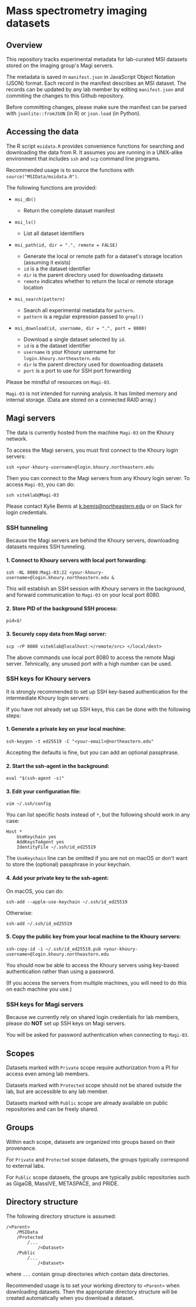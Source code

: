 # Mass spectrometry imaging datasets



## Overview

This repository tracks experimental metadata for lab-curated MSI datasets stored on the imaging group's Magi servers.

The metadata is saved in `manifest.json` in JavaScript Object Notation (JSON) format. Each record in the manifest describes an MSI dataset. The records can be updated by any lab member by editing `manifest.json` and commiting the changes to this Github repository.

Before committing changes, please make sure the manifest can be parsed with `jsonlite::fromJSON` (in R) or `json.load` (in Python).




## Accessing the data

The R script `msidata.R` provides convenience functions for searching and downloading the data from R. It assumes you are running in a UNIX-alike environment that includes `ssh` and `scp` command line programs.

Recommended usage is to source the functions with `source("MSIData/msidata.R")`.

The following functions are provided:

- `msi_db()`
    + Return the complete dataset manifest

- `msi_ls()`
    + List all dataset identifiers

- `msi_path(id, dir = ".", remote = FALSE)`
    + Generate the local or remote path for a dataset's storage location (assuming it exists)
    + `id` is a the dataset identifier
    + `dir` is the parent directory used for downloading datasets
    + `remote` indicates whether to return the local or remote storage location 

- `msi_search(pattern)`
    + Search all experimental metadata for `pattern`.
    + `pattern` is a regular expression passed to `grepl()`

- `msi_download(id, username, dir = ".", port = 8080)`
    + Download a single dataset selected by `id`.
    + `id` is a the dataset identifier
    + `username` is your Khoury username for `login.khoury.northeastern.edu`
    + `dir` is the parent directory used for downloading datasets
    + `port` is a port to use for SSH port forwarding

Please be mindful of resources on `Magi-03`.

`Magi-03` is not intended for running analysis. It has limited memory and internal storage. (Data are stored on a connected RAID array.)





## Magi servers

The data is currently hosted from the machine `Magi-03` on the Khoury network.

To access the Magi servers, you must first connect to the Khoury login servers:

`ssh <your-khoury-username>@login.khoury.northeastern.edu`

Then you can connect to the Magi servers from any Khoury login server. To access `Magi-03`, you can do:

`ssh viteklab@Magi-03`

Please contact Kylie Bemis at <k.bemis@northeastern.edu> or on Slack for login credentials.



### SSH tunneling

Because the Magi servers are behind the Khoury servers, downloading datasets requires SSH tunneling.

#### 1. Connect to Khoury servers with local port forwarding:

`ssh -NL 8080:Magi-03:22 <your-khoury-username>@login.khoury.northeastern.edu &`

This will establish an SSH session with Khoury servers in the background, and forward communication to `Magi-03` on your local port 8080.

#### 2. Store PID of the background SSH process:

`pid=$!`

#### 3. Securely copy data from Magi server:

`scp -rP 8080 viteklab@localhost:</remote/src> </local/dest>`

The above commands use local port 8080 to access the remote Magi server. Tehnically, any unused port with a high number can be used.



### SSH keys for Khoury servers

It is strongly recommended to set up SSH key-based authentication for the intermediate Khoury login servers:

If you have not already set up SSH keys, this can be done with the following steps:

#### 1. Generate a private key on your local machine:

`ssh-keygen -t ed25519 -C "<your-email>@northeastern.edu"`

Accepting the defaults is fine, but you can add an optional passphrase.

#### 2. Start the ssh-agent in the background:

`eval "$(ssh-agent -s)"`

#### 3. Edit your configuration file:

`vim ~/.ssh/config`

You can list specific hosts instead of `*`, but the following should work in any case:

```
Host *
	UseKeychain yes
	AddKeysToAgent yes
	IdentityFile ~/.ssh/id_ed25519
```

The `UseKeychain` line can be omitted if you are not on macOS or don't want to store the (optional) passphrase in your keychain.

#### 4. Add your private key to the ssh-agent:

On macOS, you can do:

`ssh-add --apple-use-keychain ~/.ssh/id_ed25519`

Otherwise:

`ssh-add ~/.ssh/id_ed25519`

#### 5. Copy the public key from your local machine to the Khoury servers:

`ssh-copy-id -i ~/.ssh/id_ed25519.pub <your-khoury-username>@login.khoury.northeastern.edu`

You should now be able to access the Khoury servers using key-based authentication rather than using a password.

(If you access the servers from multiple machines, you will need to do this on each machine you use.)

### SSH keys for Magi servers

Because we currently rely on shared login credentials for lab members, please do __NOT__ set up SSH keys on Magi servers.

You will be asked for password authentication when connecting to `Magi-03`.



## Scopes

Datasets marked with `Private` scope require authorization from a PI for access even among lab members.

Datasets marked with `Protected` scope should not be shared outside the lab, but are accessible to any lab member.

Datasets marked with `Public` scope are already available on public repositories and can be freely shared.



## Groups

Within each scope, datasets are organized into groups based on their provenance.

For `Private` and `Protected` scope datasets, the groups typically correspond to external labs.

For `Public` scope datasets, the groups are typically public repositories such as GigaGB, MassIVE, METASPACE, and PRIDE.



## Directory structure

The following directory structure is assumed:

```
/<Parent>
    /MSIData
    /Protected
        /...
            /<Dataset>
    /Public
        /...
            /<Dataset>
```

where `...` contain group directories which contain data directories.

Recommended usage is to set your working directory to `<Parent>` when downloading datasets. Then the appropriate directory structure will be created automatically when you download a dataset.


